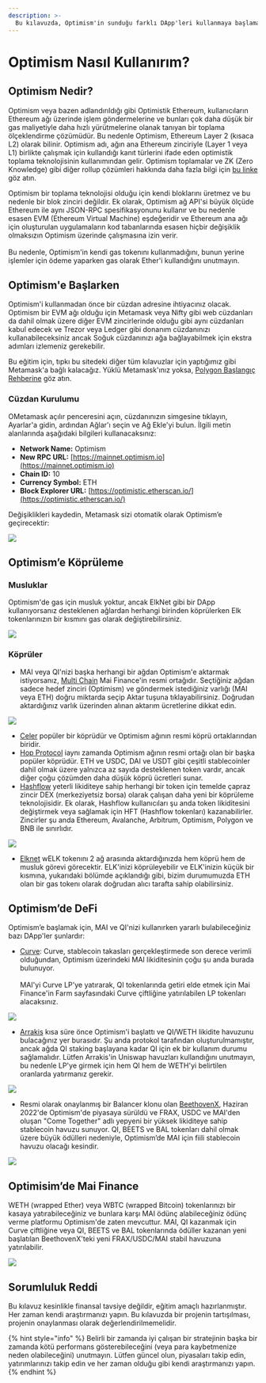 ```yaml
---
description: >-
  Bu kılavuzda, Optimism'in sunduğu farklı DApp'leri kullanmaya başlamak için bilmeniz gereken her şeyi açıklayacağız.
---
```


# Optimism Nasıl Kullanırım?



## Optimism Nedir?

Optimism veya bazen adlandırıldığı gibi Optimistik Ethereum, kullanıcıların Ethereum ağı üzerinde işlem göndermelerine ve bunları çok daha düşük bir gas maliyetiyle daha hızlı yürütmelerine olanak tanıyan bir toplama ölçeklendirme çözümüdür. Bu nedenle Optimism, Ethereum Layer 2 (kısaca L2) olarak bilinir. Optimism adı, ağın ana Ethereum zinciriyle (Layer 1 veya L1) birlikte çalışmak için kullandığı kanıt türlerini ifade eden optimistik toplama teknolojisinin kullanımından gelir. Optimism toplamalar ve ZK (Zero Knowledge) gibi diğer rollup çözümleri hakkında daha fazla bilgi için [bu linke](https://support.deversifi.com/en/article/deversifi-what-is-the-difference-between-zk-rollup-and-optimistic-rollup-3gf3bw/) göz atın.

Optimism bir toplama teknolojisi olduğu için kendi bloklarını üretmez ve bu nedenle bir blok zinciri değildir. Ek olarak, Optimism ağ API'si büyük ölçüde Ethereum ile aynı JSON-RPC spesifikasyonunu kullanır ve bu nedenle esasen EVM (Ethereum Virtual Machine) eşdeğeridir ve Ethereum ana ağı için oluşturulan uygulamaların kod tabanlarında esasen hiçbir değişiklik olmaksızın Optimism üzerinde çalışmasına izin verir.\
\
Bu nedenle, Optimism'in kendi gas tokenını kullanmadığını, bunun yerine işlemler için ödeme yaparken gas olarak Ether'i kullandığını unutmayın.

## Optimism'e Başlarken

Optimism'i kullanmadan önce bir cüzdan adresine ihtiyacınız olacak. Optimism bir EVM ağı olduğu için Metamask veya Nifty gibi web cüzdanları da dahil olmak üzere diğer EVM zincirlerinde olduğu gibi aynı cüzdanları kabul edecek ve Trezor veya Ledger gibi donanım cüzdanınızı kullanabileceksiniz ancak Soğuk cüzdanınızı ağa bağlayabilmek için ekstra adımları izlemeniz gerekebilir.

Bu eğitim için, tıpkı bu sitedeki diğer tüm kılavuzlar için yaptığımız gibi Metamask'a bağlı kalacağız. Yüklü Metamask'ınız yoksa, [Polygon Başlangıç Rehberine](../polygon/how-to-get-started-on-polygon.md) göz atın.

### Cüzdan Kurulumu

OMetamask açılır penceresini açın, cüzdanınızın simgesine tıklayın, Ayarlar'a gidin, ardından Ağlar'ı seçin ve Ağ Ekle'yi bulun. İlgili metin alanlarında aşağıdaki bilgileri kullanacaksınız:


* **Network Name:** Optimism
* **New RPC URL:** [https://mainnet.optimism.io](https://mainnet.optimism.io)
* **Chain ID:** 10
* **Currency Symbol:** ETH
* **Block Explorer URL:** [https://optimistic.etherscan.io/](https://optimistic.etherscan.io/)

Değişiklikleri kaydedin, Metamask sizi otomatik olarak Optimism’e geçirecektir:

![](<../../.gitbook/assets/Screen Shot 2022-06-17 at 9.40.30 PM.png>)

## Optimism’e Köprüleme

### Musluklar

Optimism'de gas için musluk yoktur, ancak ElkNet gibi bir DApp kullanıyorsanız desteklenen ağlardan herhangi birinden köprülerken Elk tokenlarınızın bir kısmını gas olarak değiştirebilirsiniz.

![](<../../.gitbook/assets/Screen Shot 2022-06-17 at 9.36.40 PM.png>)

### Köprüler

* MAI veya QI'nizi başka herhangi bir ağdan Optimism'e aktarmak istiyorsanız, [Multi Chain](https://app.multichain.org/#/router) Mai Finance'in resmi ortağıdır. Seçtiğiniz ağdan sadece hedef zinciri (Optimism) ve göndermek istediğiniz varlığı (MAI veya ETH) doğru miktarda seçip Aktar tuşuna tıklayabilirsiniz. Doğrudan aktardığınız varlık üzerinden alınan aktarım ücretlerine dikkat edin.


![](<../../.gitbook/assets/Screen Shot 2022-06-17 at 10.14.42 PM.png>)

* [Celer](https://cbridge.celer.network/#/transfer) popüler bir köprüdür ve Optimism ağının resmi köprü ortaklarından biridir.
* [Hop Protocol](https://app.hop.exchange/#/send?token=ETH\&sourceNetwork=polygon\&destNetwork=optimism) iaynı zamanda Optimism ağının resmi ortağı olan bir başka popüler köprüdür. ETH ve USDC, DAI ve USDT gibi çeşitli stablecoinler dahil olmak üzere yalnızca az sayıda desteklenen token vardır, ancak diğer çoğu çözümden daha düşük köprü ücretleri sunar.
* [Hashflow](https://app.hashflow.com/) yeterli likiditeye sahip herhangi bir token için temelde çapraz zincir DEX (merkeziyetsiz borsa) olarak çalışan daha yeni bir köprüleme teknolojisidir. Ek olarak, Hashflow kullanıcıları şu anda token likiditesini değiştirmek veya sağlamak için HFT (Hashflow tokenları) kazanabilirler. Zincirler şu anda Ethereum, Avalanche, Arbitrum, Optimism, Polygon ve BNB ile sınırlıdır.

![](<../../.gitbook/assets/Screen Shot 2022-06-17 at 9.51.25 PM.png>)

* [Elknet](https://app.elk.finance/#/elknet) wELK tokenını 2 ağ arasında aktardığınızda hem köprü hem de musluk görevi görecektir. ELK'inizi köprüleyebilir ve ELK'inizin küçük bir kısmına, yukarıdaki bölümde açıklandığı gibi, bizim durumumuzda ETH olan bir gas tokenı olarak doğrudan alıcı tarafta sahip olabilirsiniz.

## Optimism’de DeFi

Optimism’e başlamak için, MAI ve QI'nizi kullanırken yararlı bulabileceğiniz bazı DApp'ler şunlardır:

* [Curve](https://optimism.curve.fi/factory/4/deposit): Curve, stablecoin takasları gerçekleştirmede son derece verimli olduğundan, Optimism üzerindeki MAI likiditesinin çoğu şu anda burada bulunuyor.\
  \
  MAI'yi Curve LP'ye yatırarak, QI tokenlarında getiri elde etmek için Mai Finance'in Farm sayfasındaki Curve çiftliğine yatırılabilen LP tokenları alacaksınız.

![](<../../.gitbook/assets/Screen Shot 2022-06-17 at 9.58.06 PM.png>)

* [Arrakis](https://beta.arrakis.finance/#/vaults/0x65Fbf30f29C7626385f78Dbc41702d97b9cD486a) kısa süre önce Optimism'i başlattı ve QI/WETH likidite havuzunu bulacağınız yer burasıdır. Şu anda protokol tarafından oluşturulmamıştır, ancak ağda QI staking başlayana kadar QI için ek bir kullanım durumu sağlamalıdır. Lütfen Arrakis'in Uniswap havuzları kullandığını unutmayın, bu nedenle LP'ye girmek için hem QI hem de WETH'yi belirtilen oranlarda yatırmanız gerekir.

![](<../../.gitbook/assets/Screen Shot 2022-06-17 at 10.07.37 PM.png>)

* Resmi olarak onaylanmış bir Balancer klonu olan [BeethovenX](https://op.beets.fi/#/pool/0x3dc09db8e571da76dd04e9176afc7feee0b89106000000000000000000000019), Haziran 2022'de Optimism'de piyasaya sürüldü ve FRAX, USDC ve MAI'den oluşan "Come Together" adlı yepyeni bir yüksek likiditeye sahip stablecoin havuzu sunuyor. QI, BEETS ve BAL tokenları dahil olmak üzere büyük ödülleri nedeniyle, Optimism’de MAI için fiili stablecoin havuzu olacağı kesindir.


![](<../../.gitbook/assets/Screen Shot 2022-06-17 at 10.09.43 PM.png>)

## Optimisim’de Mai Finance

WETH (wrapped Ether) veya WBTC (wrapped Bitcoin) tokenlarınızı bir kasaya yatırabileceğiniz ve bunlara karşı MAI ödünç alabileceğiniz ödünç verme platformu Optimism'de zaten mevcuttur. MAI, QI kazanmak için Curve çiftliğine veya QI, BEETS ve BAL tokenlarında ödüller kazanan yeni başlatılan BeethovenX'teki yeni FRAX/USDC/MAI stabil havuzuna yatırılabilir.

![](<../../.gitbook/assets/Screen Shot 2022-06-17 at 9.56.07 PM.png>)

## Sorumluluk Reddi

Bu kılavuz kesinlikle finansal tavsiye değildir, eğitim amaçlı hazırlanmıştır. Her zaman kendi araştırmanızı yapın. Bu kılavuzda bir projenin tartışılması, projenin onaylanması olarak değerlendirilmemelidir.

{% hint style="info" %}
Belirli bir zamanda iyi çalışan bir stratejinin başka bir zamanda kötü performans gösterebileceğini (veya para kaybetmenize neden olabileceğini) unutmayın. Lütfen güncel olun, piyasaları takip edin, yatırımlarınızı takip edin ve her zaman olduğu gibi kendi araştırmanızı yapın.
{% endhint %}
